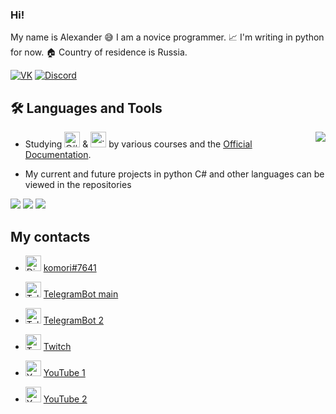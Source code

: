 ﻿### Hi!

My name is Alexander 😅 I am a novice programmer. 📈 I'm writing in python for now. 🏠 Country of residence is Russia.

[![VK](https://img.shields.io/badge/-VK-40CFFF?style=for-the-badge&logo=VK&logoColor=FFFFFF)](https://vk.com/komorilfg)
[![Discord](https://img.shields.io/badge/-Discord-0000FF?style=for-the-badge&logo=Discord&logoColor=FFFFFF)](https://discordapp.com/users/996144843287957514/)

## 🛠️ Languages and Tools

<img src="https://github-readme-stats.vercel.app/api/top-langs/?username=NuloSois&langs_count=6&layout=compact&theme=dark" align="right">

* Studying <img src="https://seeklogo.com/images/C/c-sharp-c-logo-02F17714BA-seeklogo.com.png" alt="C#" width="25"/> & <img src="https://upload.wikimedia.org/wikipedia/commons/thumb/c/c3/Python-logo-notext.svg/1200px-Python-logo-notext.svg.png" alt=".py" width="25"/> by various courses and the [Official Documentation](https://learn.microsoft.com/ru-ru/dotnet/csharp/).

* My current and future projects in python C# and other languages can be viewed in the repositories

<img src="https://img.shields.io/badge/C Sharp-090909?style=for-the-badge&logo=C Sharp&logoColor=6A207B"/> <img src="https://img.shields.io/badge/Python-090909?style=for-the-badge&logo=Python&logoColor=DCEB35"/> <img src="https://img.shields.io/badge/Aiogram-090909?style=for-the-badge&logo=Aiogram&logoColor=6A207B"/>

## My contacts

* <img src="https://logodownload.org/wp-content/uploads/2017/11/discord-logo-4-1.png" alt="Discord" width="25"/> [komori#7641](https://discordapp.com/channels/@me/278186795618009090/)

* <img src="https://w7.pngwing.com/pngs/480/819/png-transparent-telegram-icon-telegram-logo-telegram-app-social-icon-messaging-messenger.png" alt = "TelegramBot" width = "25"/> [TelegramBot main](https://t.me/New_Vision_rus_en_bot)

* <img src="https://w7.pngwing.com/pngs/480/819/png-transparent-telegram-icon-telegram-logo-telegram-app-social-icon-messaging-messenger.png" alt = "TelegramBot" width = "25"/> [TelegramBot 2](https://t.me/New_Vision_rus_en_bot)

* <img src="https://www.sostav.ru/images/news/2019/09/30/7ldtxaxw.jpg" alt = "Twitch" width = "25"/> [Twitch](https://www.twitch.tv/komorifn)

* <img src="https://logodownload.org/wp-content/uploads/2014/10/youtube-logo-5-2.png" alt = "Youtube" width = "25"/> [YouTube 1](https://www.youtube.com/channel/UC9EJAIYe4sL0iGB_huHTqHw)

* <img src="https://logodownload.org/wp-content/uploads/2014/10/youtube-logo-5-2.png" alt = "Youtube" width = "25"/> [YouTube 2](https://www.youtube.com/channel/UCb2GlPOgqB_VpWTvQM_dzKg)